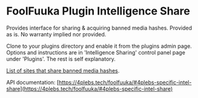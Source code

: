 # FoolFuuka Plugin Intelligence Share
Provides interface for sharing &amp; acquiring banned media hashes. Provided as is. No warranty implied nor provided.

Clone to your plugins directory and enable it from the plugins admin page. 
Options and instructions are in 'Intelligence Sharing' control panel page under 'Plugins'. The rest is self explanatory.

[List of sites that share banned media hashes](https://github.com/pleebe/foolfuuka-plugin-intel-share/blob/master/members.md).

API documentation: [https://4plebs.tech/foolfuuka/#4plebs-specific-intel-share](https://4plebs.tech/foolfuuka/#4plebs-specific-intel-share)
